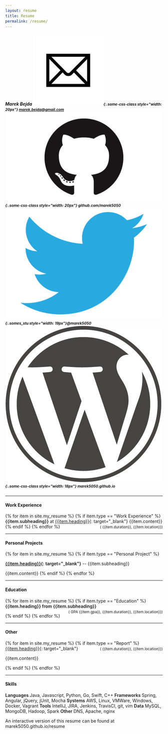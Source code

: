 ```yaml
---
layout: resume
title: Resume
permalink: /resume/
---
```


##### Marek Bejda <small>![email](/static/emails.png){:.some-css-class style="width: 20px"}  marek.bejda@gmail.com ![email](/static/github.jpeg){:.some-css-class style="width: 20px"}  github.com/marek5050 ![email](/static/twitter.jpg){:.somes_stu style="width: 19px"}@marek5050 ![email](/static/wordpress.png){:.some-css-class style="width: 18px"} marek5050.github.io </small>

----
<style  media="print">
.container{
        width:100%;
        margin:0px!important;
        padding:0px!important;
        max-width:100%;
}
small{
    font-size:60%;
}
p{
margin-bottom:0px;
font-size:90%;
}
ul{
margin-bottom:5px;
}
hr{
margin:7px 0px;
}

h4{
font-weight:700;
font-size:95%;
 margin-bottom:2px;
}

</style>
<style>
.pull-right{
float:right}
h4{
font-weight:700;
}
strong{
font-weight:600;
}
</style>
#### Work Experience

{% for item in site.my_resume %}
{% if item.type == "Work Experience" %}
**{{item.subheading}}** at [{{item.heading}}]({{item.link}}){: target="_blank"} <span class='pull-right'><small>( {{item.duration}}, {{item.location}})</small></span>
{{item.content}}
{% endif %}
{% endfor %}

----

#### Personal Projects

{% for item in site.my_resume %}
{% if item.type == "Personal Project" %}

**[{{item.heading}}]({{item.link}}){: target="_blank"}** -- {{item.subheading}}

{{item.content}}
{% endif %}
{% endfor %}

----

#### Education

{% for item in site.my_resume %}
{% if item.type == "Education" %}
**{{item.heading}} from {{item.subheading}}** <span class='pull-right'><small>( GPA {{item.gpa}}, {{item.duration}}, {{item.location}})</small></span>

<!-- [{{item.heading}}]({{item.link}}){: target="_blank"} -->
{% endif %}
{% endfor %}

----

#### Other

{% for item in site.my_resume %}
{% if item.type == "Report" %}
[{{item.heading}}]({{item.link}}){: target="_blank"}
<span class='pull-right'><small>( {{item.duration}}, {{item.location}})</small></span>

{{item.content}}

{% endif %}
{% endfor %}

----

#### Skills
**Languages**	Java, Javascript, Python, Go, Swift, C++ 
**Frameworks**	Spring, Angular, jQuery, jUnit, Mocha
**Systems** 	AWS, Linux, VMWare, Windows, Docker, Vagrant
**Tools**		IntelliJ, JIRA, Jenkins, TravisCI, git, vim
**Data**        MySQL, MongoDB, Hadoop, Spark
**Other**       DNS, Apache, nginx

<span class="pull-right">An interactive version of this resume can be found at marek5050.github.io/resume</span>


